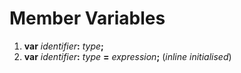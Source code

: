 # Member Variables

1. **var** _identifier_**:** _type_**;**
2. **var** _identifier_**:** _type_ **=** _expression_**;** (_inline initialised_)